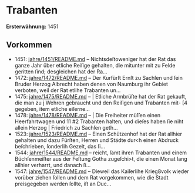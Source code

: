 # Trabanten

**Ersterwähnung:** 1451

## Vorkommen
- 1451: [jahre/1451/README.md](../jahre/1451/README.md) – Nichtsdeſtoweniger hat der Rat das
ganze Jahr über etliche Reiſige gehalten, die mitunter mit
zu Felde geritten ſind; desgleichen hat der Ra...
- 1472: [jahre/1472/README.md](../jahre/1472/README.md) – Der Kurfürſt Ernſt zu Sachſen und ſein Bruder
Herzog Albrecht haben denen von Naumburg ihr Gebiet
verboten, weil der Rat etlihe Trabanten un...
- 1475: [jahre/1475/README.md](../jahre/1475/README.md) – | Etliche Armbrüſte hat der Rat gekauft, die man zu
j Wehren gebraucht und den Reiſigen und Trabanten mit-
[4 gegeben, item etliche eiſerne...
- 1478: [jahre/1478/README.md](../jahre/1478/README.md) – | Die Freiheiter müſſen einen Heerfahrtwagen und 11
#2 Trabanten halten, und dieſes haben ſie niht allein Herzog
| Friedrich zu Sachſen geth...
- 1523: [jahre/1523/README.md](../jahre/1523/README.md) – Einen Schützenhof hat der Rat allhier gehalten und
dazu Fürſten, Herren und Städte dur<h einen Abdruck
beſchrieben, ſonderlih Gezelt, das ſi...
- 1544: [jahre/1544/README.md](../jahre/1544/README.md) – reicht, ſamt ihren Trabanten und einem Büchſenmeiſter
aus der Feſtung Gotha zugeſchi>t, die einen Monat lang
allhier verharrt, und danach ſi...
- 1547: [jahre/1547/README.md](../jahre/1547/README.md) – Dieweil das Kaiſerlihe Krieg8volk wieder vorüber
ziehen ſollen und dem Rat vorgekommen, wie die Stadt
preisgegeben werden ſollte, iſt an Duc...
